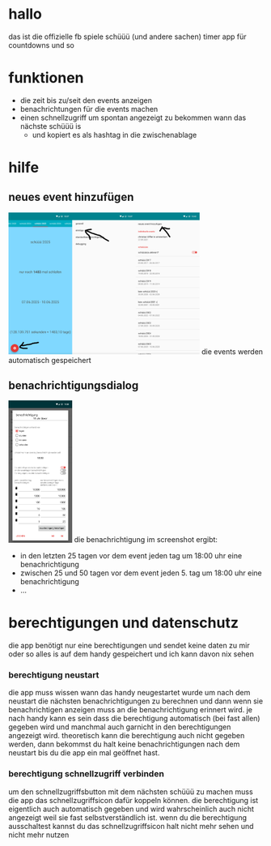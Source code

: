 # hallo

das ist die offizielle fb spiele schüüü (und andere sachen) timer app für countdowns und so

# funktionen
* die zeit bis zu/seit den events anzeigen
* benachrichtungen für die events machen
* einen schnellzugriff um spontan angezeigt zu bekommen wann das nächste schüüü is
  * und kopiert es als hashtag in die zwischenablage

# hilfe
## neues event hinzufügen
<img src="neuesEventErklarung.png" width="75%" height="75%">
die events werden automatisch gespeichert

## benachrichtigungsdialog
<img src="benachrichtigungErklarung.png" width="25%" height="25%">
die benachrichtigung im screenshot ergibt:

* in den letzten 25 tagen vor dem event jeden tag um 18:00 uhr eine benachrichtigung
* zwischen 25 und 50 tagen vor dem event jeden 5. tag um 18:00 uhr eine benachrichtigung
* ...


# berechtigungen und datenschutz
die app benötigt nur eine berechtigungen und sendet keine daten zu mir oder so alles is auf dem handy gespeichert und ich kann davon nix sehen

### berechtigung neustart
die app muss wissen wann das handy neugestartet wurde um nach dem neustart die nächsten benachrichtigungen zu berechnen und dann wenn sie benachrichtigen anzeigen muss an die benachrichtigung erinnert wird. je nach handy kann es sein dass die berechtigung automatisch (bei fast allen) gegeben wird und manchmal auch garnicht in den berechtigungen angezeigt wird. theoretisch kann die berechtigung auch nicht gegeben werden, dann bekommst du halt keine benachrichtigungen nach dem neustart bis du die app ein mal geöffnet hast.

### berechtigung schnellzugriff verbinden
um den schnellzugriffsbutton mit dem nächsten schüüü zu machen muss die app das schnellzugriffsicon dafür koppeln können. die berechtigung ist eigentlich auch automatisch gegeben und wird wahrscheinlich auch nicht angezeigt weil sie fast selbstverständlich ist. wenn du die berechtigung ausschaltest kannst du das schnellzugriffsicon halt nicht mehr sehen und nicht mehr nutzen
